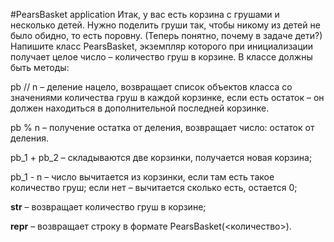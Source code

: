 #PearsBasket application
Итак, у вас есть корзина с грушами и несколько детей. Нужно поделить груши так, чтобы никому из детей не было обидно, то есть поровну. (Теперь понятно, почему в задаче дети?) Напишите класс PearsBasket, экземпляр которого при инициализации получает целое число – количество груш в корзине. В классе должны быть методы:

pb // n – деление нацело, возвращает список объектов класса со значениями количества груш в каждой корзинке, если есть остаток – он должен находиться в дополнительной последней корзинке.

pb % n – получение остатка от деления, возвращает число: остаток от деления.

pb_1 + pb_2 – складываются две корзинки, получается новая корзина;

pb_1 - n – число вычитается из корзинки, если там есть такое количество груш; если нет – вычитается сколько есть, остается 0;

__str__ – возвращает количество груш в корзине;

__repr__ – возвращает строку в формате PearsBasket(<количество>).
